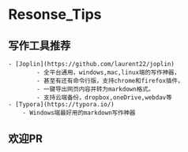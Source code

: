 # Resonse_Tips



## 写作工具推荐

	- [Joplin](https://github.com/laurent22/joplin) 
	 		- 全平台通用，windows,mac,linux端的写作神器，
	 		- 甚至有还有命令行版，支持chrome和firefox插件，
	 		- 一键导出网页内容并转为markdown格式。
	 		- 支持云端备份，dropbox,oneDrive,webdav等
	- [Typora](https://typora.io/)
	  	- Windows端最好用的markdown写作神器



  ##  欢迎PR
